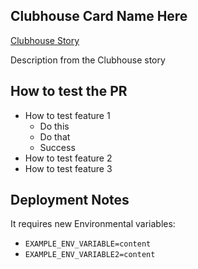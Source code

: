 ## Clubhouse Card Name Here

[Clubhouse Story](link-here)

Description from the Clubhouse story

## How to test the PR

- How to test feature 1
  - Do this
  - Do that
  - Success
- How to test feature 2
- How to test feature 3

## Deployment Notes

It requires new Environmental variables:

- `EXAMPLE_ENV_VARIABLE=content`
- `EXAMPLE_ENV_VARIABLE2=content`
